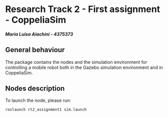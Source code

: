 # Research Track 2 - First assignment - CoppeliaSim
##### Maria Luisa Aiachini - 4375373

## General behaviour
The package contains the nodes and the simulation environment for controlling a mobile robot both in the Gazebo simulation environment and in CoppeliaSim.


## Nodes description





To launch the node, please run:
```
roslaunch rt2_assignment1 sim.launch
```

